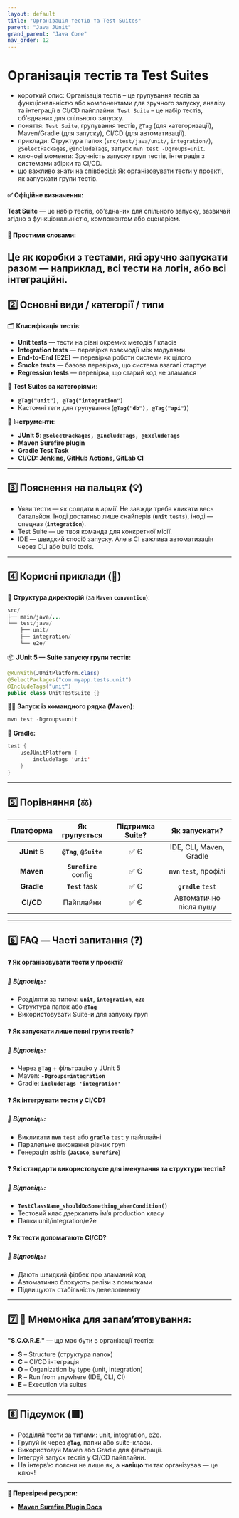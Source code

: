 ```yaml
---
layout: default
title: "Організація тестів та Test Suites"
parent: "Java JUnit"
grand_parent: "Java Core"
nav_order: 12
---
```


# Організація тестів та Test Suites

* короткий опис: Організація тестів – це групування тестів за функціональністю або компонентами для зручного запуску,
  аналізу та інтеграції в CI/CD пайплайни. `Test Suite` – це набір тестів, об'єднаних для спільного запуску.
* поняття: `Test Suite`, групування тестів, `@Tag` (для категоризації), Maven/Gradle (для запуску), CI/CD (для
  автоматизації).
* приклади: Структура папок (`src/test/java/unit/`, `integration/`), `@SelectPackages`, `@IncludeTags`, запуск
  `mvn test -Dgroups=unit`.
* ключові моменти: Зручність запуску груп тестів, інтеграція з системами збірки та CI/CD.
* що важливо знати на співбесіді: Як організовувати тести у проєкті, як запускати групи тестів.

#### **✅ Офіційне визначення:**

**Test Suite** — це набір тестів, об’єднаних для спільного запуску, зазвичай згідно з функціональністю, компонентом або
сценарієм.

#### **🧠 Простими словами:**

Це як коробки з тестами, які зручно запускати разом — наприклад, всі тести на логін, або всі інтеграційні.
---

## **2️⃣ Основні види / категорії / типи**

🗂 **Класифікація тестів**:

* **Unit tests** — тести на рівні окремих методів / класів
* **Integration tests** — перевірка взаємодії між модулями
* **End-to-End (E2E)** — перевірка роботи системи як цілого
* **Smoke tests** — базова перевірка, що система взагалі стартує
* **Regression tests** — перевірка, що старий код не зламався

🧩 **Test Suites за категоріями**:

* **`@Tag("unit"), @Tag("integration")`**
* Кастомні теги для групування (**`@Tag("db"), @Tag("api")`**)

🧰 **Інструменти**:

* **JUnit 5**: **`@SelectPackages, @IncludeTags, @ExcludeTags`**
* **Maven Surefire plugin**
* **Gradle Test Task**
* **CI/CD: Jenkins, GitHub Actions, GitLab CI**

---

## **3️⃣ Пояснення на пальцях (💡)**

* Уяви тести — як солдати в армії. Не завжди треба кликати весь батальйон. Іноді достатньо лише снайперів (**`unit`**
  `tests`), іноді — спецназ (**`integration`**).
* Test Suite — це твоя команда для конкретної місії.
* IDE — швидкий спосіб запуску. Але в CI важлива автоматизація через CLI або build tools.

---

## **4️⃣ Корисні приклади (🧪)**

📁 **Структура директорій** (за **`Maven`** **`convention`**):

```java
src/
├── main/java/...
└── test/java/
    ├── unit/
    ├── integration/
    └── e2e/
```
📦 **JUnit 5 — Suite запуску групи тестів:**


```java
@RunWith(JUnitPlatform.class)
@SelectPackages("com.myapp.tests.unit")
@IncludeTags("unit")
public class UnitTestSuite {}
```
🏃‍♂️ **Запуск із командного рядка (Maven):**


```java
mvn test -Dgroups=unit
```
🧩 **Gradle:**

```java
test {
    useJUnitPlatform {
        includeTags 'unit'
    }
}
```
---

## **5️⃣ Порівняння (⚖️)**

|  Платформа  |      Як групується       | Підтримка Suite? |       Як запускати?       |
|:-----------:|:------------------------:|:----------------:|:-------------------------:|
| **JUnit 5** | **`@Tag`**, **`@Suite`** |       ✅ Є        |  IDE, CLI, Maven, Gradle  |
|  **Maven**  |  **`Surefire`** config   |       ✅ Є        | **`mvn`** `test`, профілі |
| **Gradle**  |     **`Test`** task      |       ✅ Є        |    **`gradle`** `test`    |
|  **CI/CD**  |        Пайплайни         |       ✅ Є        |  Автоматично після пушу   |

---

## **6️⃣ FAQ — Часті запитання (❓)**

#### **❓ Як організовувати тести у проєкті?**

##### **💬 Відповідь:**

* Розділяти за типом: **`unit`**, **`integration`**, **`e2e`**
* Структура папок або **`@Tag`**
* Використовувати Suite-и для запуску груп

####  

#### **❓ Як запускати лише певні групи тестів?**

##### **💬 Відповідь:**

* Через **`@Tag`** \+ фільтрацію у JUnit 5
* Maven: **`-Dgroups=integration`**
* Gradle: **`includeTags 'integration'`**

####  

#### **❓ Як інтегрувати тести у CI/CD?**

##### **💬 Відповідь:**

* Викликати **`mvn`** `test` або **`gradle`** `test` у пайплайні
* Паралельне виконання різних груп
* Генерація звітів (**`JaCoCo`**, **`Surefire`**)

####  

#### **❓ Які стандарти використовуєте для іменування та структури тестів?**

##### **💬 Відповідь:**

* **`TestClassName_shouldDoSomething_whenCondition()`**
* Тестовий клас дзеркалить ім’я production класу
* Папки unit/integration/e2e

####  

#### **❓ Як тести допомагають CI/CD?**

##### **💬 Відповідь:**

* Дають швидкий фідбек про зламаний код
* Автоматично блокують релізи з помилками
* Підвищують стабільність девелопменту

---

## **7️⃣ 🧠 Мнемоніка для запам’ятовування:**

**"S.C.O.R.E."** — що має бути в організації тестів:

* **S** – Structure (структура папок)
* **C** – CI/CD інтеграція
* **O** – Organization by type (unit, integration)
* **R** – Run from anywhere (IDE, CLI, CI)
* **E** – Execution via suites

---

## **8️⃣ Підсумок (🟩)**

* Розділяй тести за типами: unit, integration, e2e.
* Групуй їх через **`@Tag`**, папки або suite-класи.
* Використовуй Maven або Gradle для фільтрації.
* Інтегруй запуск тестів у CI/CD пайплайни.
* На інтерв’ю поясни не лише як, а **навіщо** ти так організував — це ключ\!

---

**🔗 Перевірені ресурси:**

* [**Maven Surefire Plugin Docs**](https://maven.apache.org/surefire/maven-surefire-plugin/)